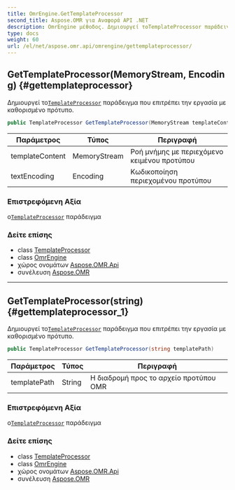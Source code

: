 ```yaml
---
title: OmrEngine.GetTemplateProcessor
second_title: Aspose.OMR για Αναφορά API .NET
description: OmrEngine μέθοδος. Δημιουργεί τοTemplateProcessor παράδειγμα που επιτρέπει την εργασία με καθορισμένο πρότυπο.
type: docs
weight: 60
url: /el/net/aspose.omr.api/omrengine/gettemplateprocessor/
---
```

## GetTemplateProcessor(MemoryStream, Encoding) {#gettemplateprocessor}

Δημιουργεί το[`TemplateProcessor`](../../templateprocessor/) παράδειγμα που επιτρέπει την εργασία με καθορισμένο πρότυπο.

```csharp
public TemplateProcessor GetTemplateProcessor(MemoryStream templateContent, Encoding textEncoding)
```

| Παράμετρος | Τύπος | Περιγραφή |
| --- | --- | --- |
| templateContent | MemoryStream | Ροή μνήμης με περιεχόμενο κειμένου προτύπου |
| textEncoding | Encoding | Κωδικοποίηση περιεχομένου προτύπου |

### Επιστρεφόμενη Αξία

ο[`TemplateProcessor`](../../templateprocessor/) παράδειγμα

### Δείτε επίσης

* class [TemplateProcessor](../../templateprocessor/)
* class [OmrEngine](../)
* χώρος ονομάτων [Aspose.OMR.Api](../../omrengine/)
* συνέλευση [Aspose.OMR](../../../)

---

## GetTemplateProcessor(string) {#gettemplateprocessor_1}

Δημιουργεί το[`TemplateProcessor`](../../templateprocessor/) παράδειγμα που επιτρέπει την εργασία με καθορισμένο πρότυπο.

```csharp
public TemplateProcessor GetTemplateProcessor(string templatePath)
```

| Παράμετρος | Τύπος | Περιγραφή |
| --- | --- | --- |
| templatePath | String | Η διαδρομή προς το αρχείο προτύπου OMR |

### Επιστρεφόμενη Αξία

ο[`TemplateProcessor`](../../templateprocessor/) παράδειγμα

### Δείτε επίσης

* class [TemplateProcessor](../../templateprocessor/)
* class [OmrEngine](../)
* χώρος ονομάτων [Aspose.OMR.Api](../../omrengine/)
* συνέλευση [Aspose.OMR](../../../)


